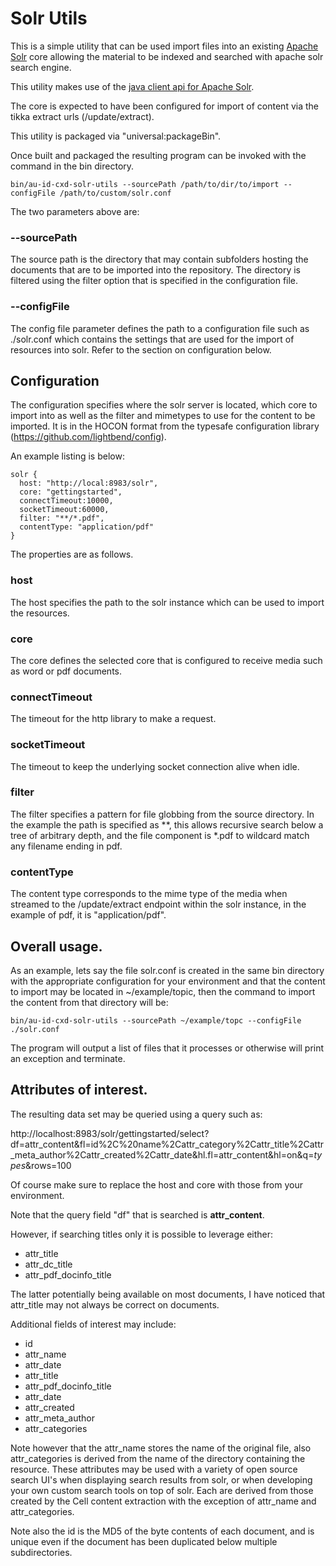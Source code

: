 # Solr Utils

This is a simple utility that can be used import files into an existing [Apache Solr](https://lucene.apache.org/solr/) core allowing the material to be indexed and searched with apache solr search engine.

This utility makes use of the [java client api for Apache Solr](https://lucene.apache.org/solr/guide/8_7/using-solrj.html#using-solrj).

The core is expected to have been configured for import of content via the tikka extract urls (/update/extract).

This utility is packaged via "universal:packageBin".

Once built and packaged the resulting program can be invoked with the command in the bin directory.

```aidl
bin/au-id-cxd-solr-utils --sourcePath /path/to/dir/to/import --configFile /path/to/custom/solr.conf
```

The two parameters above are:

### --sourcePath

The source path is the directory that may contain subfolders hosting the documents that are to be imported into the repository. The directory is filtered using the filter option that is specified in the configuration file.

### --configFile

The config file parameter defines the path to a configuration file such as ./solr.conf which contains the settings that are used for the import of resources into solr. Refer to the section on configuration below.

## Configuration

The configuration specifies where the solr server is located, which core to import into as well as the filter and mimetypes to use for the content to be imported.
It is in the HOCON format from the typesafe configuration library (https://github.com/lightbend/config).

An example listing is below:

```aidl
solr {
  host: "http://local:8983/solr",
  core: "gettingstarted",
  connectTimeout:10000,
  socketTimeout:60000,
  filter: "**/*.pdf",
  contentType: "application/pdf"
}
```
The properties are as follows.

### host
The host specifies the path to the solr instance which can be used to import the resources.

### core

The core defines the selected core that is configured to receive media such as word or pdf documents.

### connectTimeout

The timeout for the http library to make a request.

### socketTimeout

The timeout to keep the underlying socket connection alive when idle.

### filter

The filter specifies a pattern for file globbing from the source directory. In the example the path is specified as **, this allows recursive search below a tree of arbitrary depth, and the file component is *.pdf to wildcard match any filename ending in pdf.

### contentType

The content type corresponds to the mime type of the media when streamed to the /update/extract endpoint within the solr instance, in the example of pdf, it is "application/pdf".

## Overall usage.

As an example, lets say the file solr.conf is created in the same bin directory with the appropriate configuration for your environment and that the content to import may be located in ~/example/topic, then the command to import the content from that directory will be:

```aidl
bin/au-id-cxd-solr-utils --sourcePath ~/example/topc --configFile ./solr.conf
```

The program will output a list of files that it processes or otherwise will print an exception and terminate.


## Attributes of interest.

The resulting data set may be queried using a query such as:

http://localhost:8983/solr/gettingstarted/select?df=attr_content&fl=id%2C%20name%2Cattr_category%2Cattr_title%2Cattr_meta_author%2Cattr_created%2Cattr_date&hl.fl=attr_content&hl=on&q=*types*&rows=100


Of course make sure to replace the host and core with those from your environment.

Note that the query field "df" that is searched is __attr_content__.

However, if searching titles only it is possible to leverage either:

  - attr_title
  - attr_dc_title
  - attr_pdf_docinfo_title
    
The latter potentially being available on most documents, I have noticed that attr_title may not always be correct on documents. 

Additional fields of interest may include:

  - id
  - attr_name
  - attr_date 
  - attr_title
  - attr_pdf_docinfo_title 
  - attr_date
  - attr_created
  - attr_meta_author
  - attr_categories

Note however that the attr_name stores the name of the original file, also attr_categories is derived from the name of the directory containing the resource. These attributes may be used with a variety of open source search UI's when displaying search results from solr, or when developing your own custom search tools on top of solr. Each are derived from those created by the Cell content extraction with the exception of attr_name and attr_categories.

Note also the id is the MD5 of the byte contents of each document, and is unique even if the document has been duplicated below multiple subdirectories.



